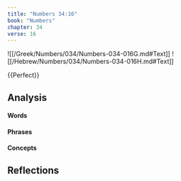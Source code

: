 ```yaml
---
title: "Numbers 34:16"
book: "Numbers"
chapter: 34
verse: 16
---
```

![[/Greek/Numbers/034/Numbers-034-016G.md#Text]]
![[/Hebrew/Numbers/034/Numbers-034-016H.md#Text]]

{{Perfect}}

## Analysis

#### Words

#### Phrases

#### Concepts

## Reflections
